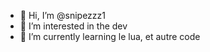 - 👋 Hi, I’m @snipezzz1
- 👀 I’m interested in the dev 
- 🌱 I’m currently learning  le  lua, et autre code

<!---
snipezzz1/snipezzz1 is a ✨ special ✨ repository because its `README.md` (this file) appears on your GitHub profile.
You can click the Preview link to take a look at your changes.
--->

